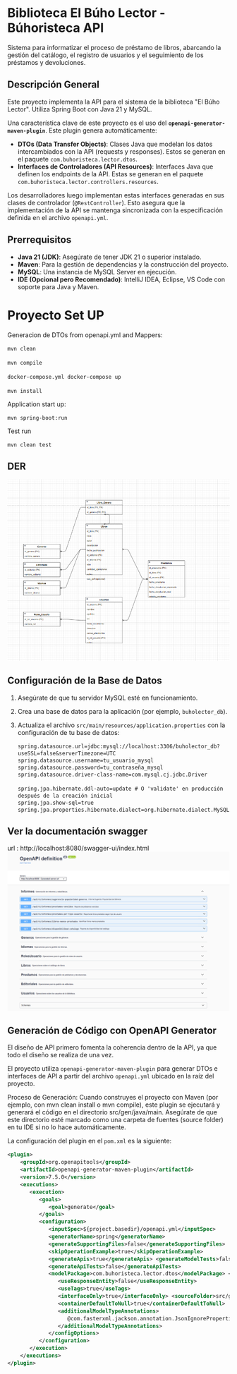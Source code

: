 # Biblioteca El Búho Lector - Búhoristeca API

Sistema para informatizar el proceso de préstamo de libros, abarcando la gestión del catálogo, el registro de usuarios y el seguimiento de los préstamos y devoluciones.

## Descripción General

Este proyecto implementa la API para el sistema de la biblioteca "El Búho Lector". Utiliza Spring Boot con Java 21 y MySQL.

Una característica clave de este proyecto es el uso del **`openapi-generator-maven-plugin`**. Este plugin genera automáticamente:
* **DTOs (Data Transfer Objects)**: Clases Java que modelan los datos intercambiados con la API (requests y responses). Estos se generan en el paquete `com.buhoristeca.lector.dtos`.
* **Interfaces de Controladores (API Resources)**: Interfaces Java que definen los endpoints de la API. Estas se generan en el paquete `com.buhoristeca.lector.controllers.resources`.

Los desarrolladores luego implementan estas interfaces generadas en sus clases de controlador (`@RestController`). Esto asegura que la implementación de la API se mantenga sincronizada con la especificación definida en el archivo `openapi.yml`.

## Prerrequisitos

* **Java 21 (JDK)**: Asegúrate de tener JDK 21 o superior instalado.
* **Maven**: Para la gestión de dependencias y la construcción del proyecto.
* **MySQL**: Una instancia de MySQL Server en ejecución.
* **IDE (Opcional pero Recomendado)**: IntelliJ IDEA, Eclipse, VS Code con soporte para Java y Maven.


# Proyecto Set UP

Generacion de  DTOs from openapi.yml and Mappers:
```shell
mvn clean

mvn compile

docker-compose.yml docker-compose up

mvn install
```
Application start up:
```shell
mvn spring-boot:run
```
Test run
```shell
mvn clean test
```

## DER
![img.png](img.png)

## Configuración de la Base de Datos

1.  Asegúrate de que tu servidor MySQL esté en funcionamiento.
2.  Crea una base de datos para la aplicación (por ejemplo, `buholector_db`).
3.  Actualiza el archivo `src/main/resources/application.properties` con la configuración de tu base de datos:

    ```properties
    spring.datasource.url=jdbc:mysql://localhost:3306/buholector_db?useSSL=false&serverTimezone=UTC
    spring.datasource.username=tu_usuario_mysql
    spring.datasource.password=tu_contraseña_mysql
    spring.datasource.driver-class-name=com.mysql.cj.jdbc.Driver

    spring.jpa.hibernate.ddl-auto=update # O 'validate' en producción después de la creación inicial
    spring.jpa.show-sql=true
    spring.jpa.properties.hibernate.dialect=org.hibernate.dialect.MySQLDialect

    ```
## Ver la documentación swagger
url : http://localhost:8080/swagger-ui/index.html
![img_2.png](img_1.png)


## Generación de Código con OpenAPI Generator

El diseño de API primero fomenta la coherencia dentro de la API, ya que todo el diseño se realiza de una vez.

El proyecto utiliza `openapi-generator-maven-plugin` para generar DTOs e interfaces de API a partir del archivo `openapi.yml` ubicado en la raíz del proyecto.

Proceso de Generación: Cuando construyes el proyecto con Maven (por ejemplo, con mvn clean install o mvn compile), este plugin se ejecutará y generará el código en el directorio src/gen/java/main. Asegúrate de que este directorio esté marcado como una carpeta de fuentes (source folder) en tu IDE si no lo hace automáticamente.

La configuración del plugin en el `pom.xml` es la siguiente:

```xml
<plugin>
    <groupId>org.openapitools</groupId>
    <artifactId>openapi-generator-maven-plugin</artifactId>
    <version>7.5.0</version>
    <executions>
       <execution>
          <goals>
             <goal>generate</goal>
          </goals>
          <configuration>
             <inputSpec>${project.basedir}/openapi.yml</inputSpec>
             <generatorName>spring</generatorName>
             <generateSupportingFiles>false</generateSupportingFiles>
             <skipOperationExample>true</skipOperationExample>
             <generateApis>true</generateApis> <generateModelTests>false</generateModelTests>
             <generateApiTests>false</generateApiTests>
             <modelPackage>com.buhoristeca.lector.dtos</modelPackage> <apiPackage>com.buhoristeca.lector.controllers.resources</apiPackage> <modelNameSuffix>DTO</modelNameSuffix> <apiNameSuffix>Resource</apiNameSuffix> <configOptions>
                <useResponseEntity>false</useResponseEntity>
                <useTags>true</useTags>
                <interfaceOnly>true</interfaceOnly> <sourceFolder>src/gen/java/main</sourceFolder> <useSpringBoot3>true</useSpringBoot3>
                <containerDefaultToNull>true</containerDefaultToNull>
                <additionalModelTypeAnnotations>
                   @com.fasterxml.jackson.annotation.JsonIgnoreProperties(ignoreUnknown = true)
                </additionalModelTypeAnnotations>
             </configOptions>
          </configuration>
       </execution>
    </executions>
</plugin>






     